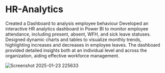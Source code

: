 # HR-Analytics
Created a Dashboard to analysis employee behaviour 
Developed an interactive HR analytics dashboard in Power BI to monitor employee attendance, including present, absent, WFH, and sick leave statuses. Designed dynamic charts and tables to visualize monthly trends, highlighting increases and decreases in employee leaves. The dashboard provided detailed insights both at an individual level and across the organization, aiding effective workforce management.

![Screenshot 2025-01-23 225633](https://github.com/user-attachments/assets/a526bb2c-9d21-4d30-94b2-c3af5e695cb3)
